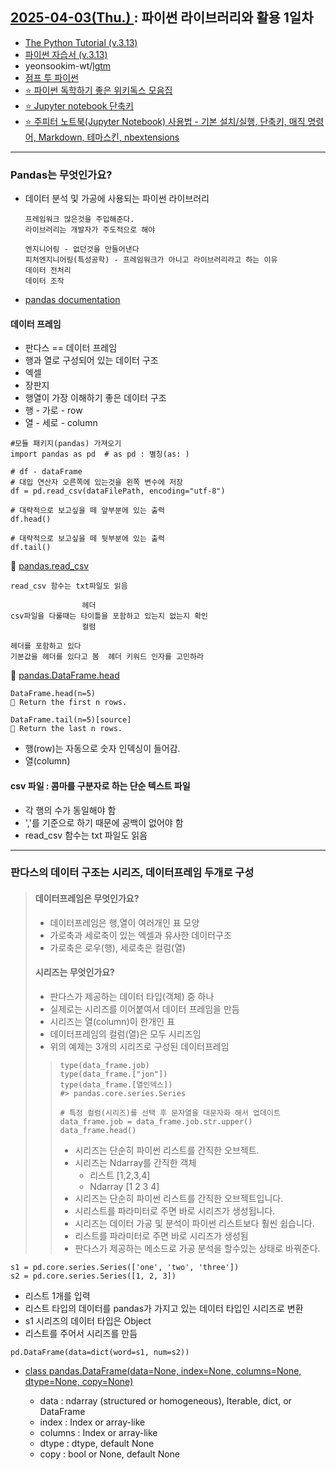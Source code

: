 ## [ 2025-04-03(Thu.) ](https://github.com/NAM-IL/Python_Basic/blob/main/%EC%88%98%EC%97%85%EB%82%B4%EC%9A%A9/04%EC%9B%94/2025-04-03.md) : 파이썬 라이브러리와 활용 1일차

- [The Python Tutorial (v.3.13) ](https://docs.python.org/3.13/tutorial/index.html)
- [파이썬 자습서 (v.3.13) ](https://docs.python.org/ko/3.13/tutorial/index.html)
- yeonsookim-wt/[lgtm](https://github.com/yeonsookim-wt/lgtm)
- [점프 투 파이썬](https://wikidocs.net/book/1)
- [⭐ 파이썬 독학하기 좋은 위키독스 모음집](https://hello-sec.tistory.com/167)
- [⭐ Jupyter notebook 단축키](https://velog.io/@one_step/Jupyter-notebook-%EB%8B%A8%EC%B6%95%ED%82%A4)
- [⭐ 주피터 노트북(Jupyter Notebook) 사용법 - 기본 설치/실행, 단축키, 매직 명령어, Markdown, 테마스킨, nbextensions](https://m.blog.naver.com/towards-ai/222182455430)

---

### Pandas는 무엇인가요?
 - 데이터 분석 및 가공에 사용되는 파이썬 라이브러리
    ```
    프레임워크 많은것을 주입해준다.
    라이브러리는 개발자가 주도적으로 해야

    엔지니어링 - 없던것을 만들어낸다
    피처엔지니어링(특성공학) - 프레임워크가 아니고 라이브러리라고 하는 이유
    데이터 전처리
    데이터 조작
    ```
 - [pandas documentation](https://pandas.pydata.org/docs/)
 

#### 데이터 프레임
- 판다스  == 데이터 프레임 
- 행과 열로 구성되어 있는 데이터 구조
- 엑셀
- 장판지 
- 행열이 가장 이해하기 좋은 데이터 구조
- 행 - 가로 - row
- 열 - 세로 - column


 ```
#모듈 패키지(pandas) 가져오기
import pandas as pd  # as pd : 별칭(as: )

# df - dataFrame
# 대입 연산자 오른쪽에 있는것을 왼쪽 변수에 저장
df = pd.read_csv(dataFilePath, encoding="utf-8")

# 대략적으로 보고싶을 떼 앞부분에 있는 출력
df.head()

# 대략적으로 보고싶을 떼 뒷부분에 있는 출력
df.tail()
 ```

🔹 [pandas.read_csv](https://pandas.pydata.org/docs/reference/api/pandas.read_csv.html#)
```
read_csv 함수는 txt파일도 읽음

                헤더 
csv파일을 다룰때는 타이틀을 포함하고 있는지 없는지 확인
                컬럼

헤더를 포함하고 있다
기본값을 헤더를 있다고 봄  헤더 키워드 인자를 고민하라
```

🔹 [pandas.DataFrame.head](https://pandas.pydata.org/docs/reference/api/pandas.DataFrame.head.html#pandas.DataFrame.head)
```
DataFrame.head(n=5)
🔹 Return the first n rows.

DataFrame.tail(n=5)[source]
🔹 Return the last n rows.
```
 - 행(row)는 자동으로 숫자 인덱싱이 들어감. 
 - 열(column)

 #### csv 파일 : 콤마를 구분자로 하는 단순 텍스트 파일
  - 각 행의 수가 동일해야 함
  - ','를 기준으로 하기 때문에 공백이 없어야 함
  - read_csv 함수는 txt 파일도 읽음 
---
### 판다스의 데이터 구조는 시리즈, 데이터프레임 두개로 구성
> #### 데이터프레임은 무엇인가요?
> - 데이터프레임은 행,열이 여러개인 표 모양
> - 가로축과 세로축이 있는 엑셀과 유사한 데이터구조
> - 가로축은 로우(행), 세로축은 컬럼(열)
> 
> #### 시리즈는 무엇인가요?
> - 판다스가 제공하는 데이터 타입(객체) 중 하나
> - 실제로는 시리즈를 이어붙여서 데이터 프레임을 만듬
> - 시리즈는 열(column)이 한개인 표
> - 데이터프레임의 컬럼(열)은 모두 시리즈임
> - 위의 예제는 3개의 시리즈로 구성된 데이터프레임
>> ```
>> type(data_frame.job)
>> type(data_frame.["jon"])
>> type(data_frame.[열인덱스])
>> #> pandas.core.series.Series
>> ```
>> ```
>> # 특정 컬럼(시리즈)를 선택 후 문자열을 대문자화 해서 업데이트
>> data_frame.job = data_frame.job.str.upper()
>> data_frame.head()
>> ```
>> - 시리즈는 단순히 파이썬 리스트를 간직한 오브젝트.
>> - 시리즈는 Ndarray를 간직한 객체
>>      - 리스트 [1,2,3,4]
>>      - Ndarray [1 2 3 4]
>> - 시리즈는 단순히 파이썬 리스트를 간직한 오브젝트입니다.
>> - 시리스트를 파라미터로 주면 바로 시리즈가 생성됩니다.
>> - 시리즈는 데이터 가공 및 분석이 파이썬 리스트보다 훨씬 쉽습니다.
>> - 리스트를 파라미터로 주면 바로 시리즈가 생성됨
>> - 판다스가 제공하는 메소드로 가공 분석을 할수있는 상태로 바꿔준다.

```
s1 = pd.core.series.Series(['one', 'two', 'three'])
s2 = pd.core.series.Series([1, 2, 3])
```
- 리스트 1개를 입력
- 리스트 타입의 데이터를 pandas가 가지고 있는 데이터 타입인 시리즈로 변환
- s1 시리즈의 데이터 타입은 Object
- 리스트를 주어서 시리즈를 만듬

```
pd.DataFrame(data=dict(word=s1, num=s2))
```
- [class pandas.DataFrame(data=None, index=None, columns=None, dtype=None, copy=None)](https://pandas.pydata.org/docs/reference/api/pandas.DataFrame.html#pan)

    - data : ndarray (structured or homogeneous), Iterable, dict, or DataFrame
    - index : Index or array-like
    - columns : Index or array-like
    - dtype : dtype, default None
    - copy : bool or None, default None

